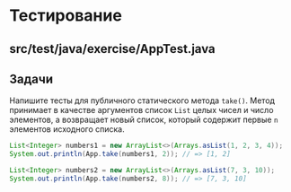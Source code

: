 # Тестирование

## src/test/java/exercise/AppTest.java

## Задачи

Напишите тесты для публичного статического метода `take()`. 
Метод принимает в качестве аргументов список `List` целых чисел и число элементов,
а возвращает новый список, который содержит первые `n` элементов исходного списка.

```java
List<Integer> numbers1 = new ArrayList<>(Arrays.asList(1, 2, 3, 4));
System.out.println(App.take(numbers1, 2)); // => [1, 2]

List<Integer> numbers2 = new ArrayList<>(Arrays.asList(7, 3, 10));
System.out.println(App.take(numbers2, 8)); // => [7, 3, 10]
```
